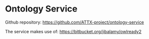 # Ontology Service

Github repository: https://github.com/ATTX-project/ontology-service

The service makes use of: https://bitbucket.org/jibalamy/owlready2
